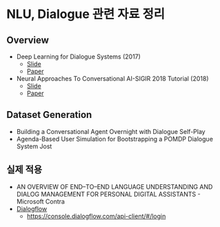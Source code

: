 # NLU, Dialogue 관련 자료 정리



## Overview

* Deep Learning for Dialogue Systems (2017)
  * [Slide](source/dl_dialogue_slide.pdf)
  * [Paper](source/dl_dialogue_paper.pdf)
* Neural Approaches To Conversational AI-SIGIR 2018 Tutorial (2018)
  * [Slide](source/SIGIR2018_tutorial_slide.pdf)
  * [Paper](source/SIGIR2018_tutorial_paper.pdf)

## Dataset Generation

* Building a Conversational Agent Overnight with Dialogue Self-Play
* Agenda-Based User Simulation for Bootstrapping a POMDP Dialogue System
  Jost

## 실제 적용

* AN OVERVIEW OF END–TO–END LANGUAGE UNDERSTANDING AND DIALOG MANAGEMENT FOR PERSONAL DIGITAL ASSISTANTS - Microsoft Contra
* [Dialogflow](https://dialogflow.com/)
  * https://console.dialogflow.com/api-client/#/login